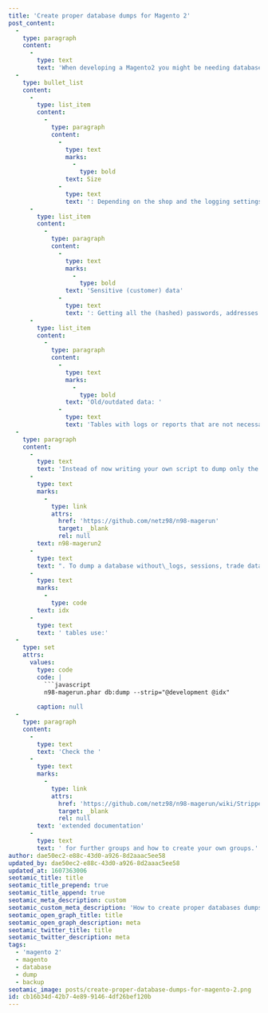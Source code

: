```yaml
---
title: 'Create proper database dumps for Magento 2'
post_content:
  -
    type: paragraph
    content:
      -
        type: text
        text: 'When developing a Magento2 you might be needing database dumps from time to time from the production system. Normally you either dump the complete database - which, to me, bring a lot of negative side effects:'
  -
    type: bullet_list
    content:
      -
        type: list_item
        content:
          -
            type: paragraph
            content:
              -
                type: text
                marks:
                  -
                    type: bold
                text: Size
              -
                type: text
                text: ': Depending on the shop and the logging settings, the tables can grow up to multiple gigabytes.'
      -
        type: list_item
        content:
          -
            type: paragraph
            content:
              -
                type: text
                marks:
                  -
                    type: bold
                text: 'Sensitive (customer) data'
              -
                type: text
                text: ': Getting all the (hashed) passwords, addresses and names from customers does not feel like a good idea. Depending on the companies compliance guideline you may not even allowed to have them.'
      -
        type: list_item
        content:
          -
            type: paragraph
            content:
              -
                type: text
                marks:
                  -
                    type: bold
                text: 'Old/outdated data: '
              -
                type: text
                text: 'Tables with logs or reports that are not necessary for your local development.'
  -
    type: paragraph
    content:
      -
        type: text
        text: 'Instead of now writing your own script to dump only the files you need and exclude those, you don''t want, just use the fantastic '
      -
        type: text
        marks:
          -
            type: link
            attrs:
              href: 'https://github.com/netz98/n98-magerun'
              target: _blank
              rel: null
        text: n98-magerun2
      -
        type: text
        text: ". To dump a database without\_logs, sessions, trade data, admin users and index "
      -
        type: text
        marks:
          -
            type: code
        text: idx
      -
        type: text
        text: ' tables use:'
  -
    type: set
    attrs:
      values:
        type: code
        code: |
          ```javascript
          n98-magerun.phar db:dump --strip="@development @idx"
          
        caption: null
  -
    type: paragraph
    content:
      -
        type: text
        text: 'Check the '
      -
        type: text
        marks:
          -
            type: link
            attrs:
              href: 'https://github.com/netz98/n98-magerun/wiki/Stripped-Database-Dumps'
              target: _blank
              rel: null
        text: 'extended documentation'
      -
        type: text
        text: ' for further groups and how to create your own groups.'
author: dae50ec2-e88c-43d0-a926-8d2aaac5ee58
updated_by: dae50ec2-e88c-43d0-a926-8d2aaac5ee58
updated_at: 1607363006
seotamic_title: title
seotamic_title_prepend: true
seotamic_title_append: true
seotamic_meta_description: custom
seotamic_custom_meta_description: 'How to create proper databases dumps without unnecessary data inside for Magento 2.'
seotamic_open_graph_title: title
seotamic_open_graph_description: meta
seotamic_twitter_title: title
seotamic_twitter_description: meta
tags:
  - 'magento 2'
  - magento
  - database
  - dump
  - backup
seotamic_image: posts/create-proper-database-dumps-for-magento-2.png
id: cb16b34d-42b7-4e89-9146-4df26bef120b
---
```

